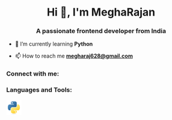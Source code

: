 <h1 align="center">Hi 👋, I'm MeghaRajan</h1>
<h3 align="center">A passionate frontend developer from India</h3>

- 🌱 I’m currently learning **Python**

- 📫 How to reach me **megharaj628@gmail.com**

<h3 align="left">Connect with me:</h3>
<p align="left">
</p>

<h3 align="left">Languages and Tools:</h3>
<p align="left"> <a href="https://www.python.org" target="_blank" rel="noreferrer"> <img src="https://raw.githubusercontent.com/devicons/devicon/master/icons/python/python-original.svg" alt="python" width="40" height="40"/> </a> </p>

